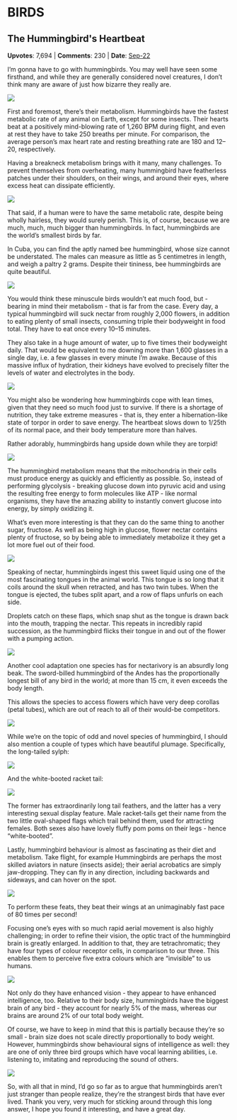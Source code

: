 # BIRDS

## The Hummingbird's Heartbeat
    
**Upvotes**: 7,694 | **Comments**: 230 | **Date**: [Sep-22](https://www.quora.com/Which-birds-are-more-strange-than-most-people-realize/answer/Gary-Meaney)

I’m gonna have to go with hummingbirds. You may well have seen some firsthand, and while they are generally considered novel creatures, I don’t think many are aware of just how bizarre they really are.

![](https://qph.fs.quoracdn.net/main-qimg-da4bee84502c669d0dff08f0a880206b-lq)

First and foremost, there’s their metabolism. Hummingbirds have the fastest metabolic rate of any animal on Earth, except for some insects. Their hearts beat at a positively mind-blowing rate of 1,260 BPM during flight, and even at rest they have to take 250 breaths per minute. For comparison, the average person’s max heart rate and resting breathing rate are 180 and 12–20, respectively.

Having a breakneck metabolism brings with it many, many challenges. To prevent themselves from overheating, many hummingbird have featherless patches under their shoulders, on their wings, and around their eyes, where excess heat can dissipate efficiently.

![](https://qph.fs.quoracdn.net/main-qimg-d6a3db2cf378ef9b6dd7a23ed2644a3f-lq)

That said, if a human were to have the same metabolic rate, despite being wholly hairless, they would surely perish. This is, of course, because we are much, much, much bigger than hummingbirds. In fact, hummingbirds are the world’s smallest birds by far.

In Cuba, you can find the aptly named bee hummingbird, whose size cannot be understated. The males can measure as little as 5 centimetres in length, and weigh a paltry 2 grams. Despite their tininess, bee hummingbirds are quite beautiful.

![](https://qph.fs.quoracdn.net/main-qimg-353698b587a4624785c14673f8a0f169-lq)

You would think these minuscule birds wouldn’t eat much food, but - bearing in mind their metabolism - that is far from the case. Every day, a typical hummingbird will suck nectar from roughly 2,000 flowers, in addition to eating plenty of small insects, consuming triple their bodyweight in food total. They have to eat once every 10–15 minutes.

They also take in a huge amount of water, up to five times their bodyweight daily. That would be equivalent to me downing more than 1,600 glasses in a single day, i.e. a few glasses in every minute I’m awake. Because of this massive influx of hydration, their kidneys have evolved to precisely filter the levels of water and electrolytes in the body.

![](https://qph.fs.quoracdn.net/main-qimg-921991d6daf50315f641603f78c1a905-lq)

You might also be wondering how hummingbirds cope with lean times, given that they need so much food just to survive. If there is a shortage of nutrition, they take extreme measures - that is, they enter a hibernation-like state of torpor in order to save energy. The heartbeat slows down to 1/25th of its normal pace, and their body temperature more than halves.

Rather adorably, hummingbirds hang upside down while they are torpid!

![](https://qph.fs.quoracdn.net/main-qimg-0fbb9193705c75dfc5f95c9dab3ba969-lq)

The hummingbird metabolism means that the mitochondria in their cells must produce energy as quickly and efficiently as possible. So, instead of performing glycolysis - breaking glucose down into pyruvic acid and using the resulting free energy to form molecules like ATP - like normal organisms, they have the amazing ability to instantly convert glucose into energy, by simply oxidizing it.

What’s even more interesting is that they can do the same thing to another sugar, fructose. As well as being high in glucose, flower nectar contains plenty of fructose, so by being able to immediately metabolize it they get a lot more fuel out of their food.

![](https://qph.fs.quoracdn.net/main-qimg-9a41e8081bb7a1de4da504251533ee6b-lq)

Speaking of nectar, hummingbirds ingest this sweet liquid using one of the most fascinating tongues in the animal world. This tongue is so long that it coils around the skull when retracted, and has two twin tubes. When the tongue is ejected, the tubes split apart, and a row of flaps unfurls on each side.

Droplets catch on these flaps, which snap shut as the tongue is drawn back into the mouth, trapping the nectar. This repeats in incredibly rapid succession, as the hummingbird flicks their tongue in and out of the flower with a pumping action.

![](https://qph.fs.quoracdn.net/main-qimg-d8c7b70bb6a1468eea154673f2e51801-pjlq)

Another cool adaptation one species has for nectarivory is an absurdly long beak. The sword-billed hummingbird of the Andes has the proportionally longest bill of any bird in the world; at more than 15 cm, it even exceeds the body length.

This allows the species to access flowers which have very deep corollas (petal tubes), which are out of reach to all of their would-be competitors.

![](https://qph.fs.quoracdn.net/main-qimg-cb3b543d3ba70185a28e1edcbc457b39-lq)

While we’re on the topic of odd and novel species of hummingbird, I should also mention a couple of types which have beautiful plumage. Specifically, the long-tailed sylph:

![](https://qph.fs.quoracdn.net/main-qimg-3c3a95d04504065ba1874675dc60ec94-lq)

And the white-booted racket tail:

![](https://qph.fs.quoracdn.net/main-qimg-2bbc73cf248c12447a53c4db25b79f38-lq)

The former has extraordinarily long tail feathers, and the latter has a very interesting sexual display feature. Male racket-tails get their name from the two little oval-shaped flags which trail behind them, used for attracting females. Both sexes also have lovely fluffy pom poms on their legs - hence “white-booted”.

Lastly, hummingbird behaviour is almost as fascinating as their diet and metabolism. Take flight, for example Hummingbirds are perhaps the most skilled aviators in nature (insects aside); their aerial acrobatics are simply jaw-dropping. They can fly in any direction, including backwards and sideways, and can hover on the spot.

![](https://qph.fs.quoracdn.net/main-qimg-f520773924aeadc722121f4220342e95-lq)

To perform these feats, they beat their wings at an unimaginably fast pace of 80 times per second!

Focusing one’s eyes with so much rapid aerial movement is also highly challenging; in order to refine their vision, the optic tract of the hummingbird brain is greatly enlarged. In addition to that, they are tetrachromatic; they have four types of colour receptor cells, in comparison to our three. This enables them to perceive five extra colours which are “invisible” to us humans.

![](https://qph.fs.quoracdn.net/main-qimg-661f2d0c0205b8e82b7e5c08d5b9208d-lq)

Not only do they have enhanced vision - they appear to have enhanced intelligence, too. Relative to their body size, hummingbirds have the biggest brain of any bird - they account for nearly 5% of the mass, whereas our brains are around 2% of our total body weight.

Of course, we have to keep in mind that this is partially because they’re so small - brain size does not scale directly proportionally to body weight. However, hummingbirds show behavioural signs of intelligence as well: they are one of only three bird groups which have vocal learning abilities, i.e. listening to, imitating and reproducing the sound of others.

![](https://qph.fs.quoracdn.net/main-qimg-e1c896ddfe769379e0064a8f04c89e0e-pjlq)

So, with all that in mind, I’d go so far as to argue that hummingbirds aren’t just stranger than people realize, they’re the strangest birds that have ever lived. Thank you very, very much for sticking around through this long answer, I hope you found it interesting, and have a great day.


